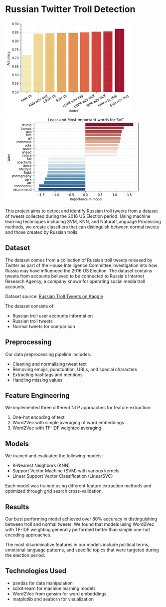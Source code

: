 # Russian Twitter Troll Detection

![accuracies.png](out/accuracies.png)![words.png](out/words.png)

This project aims to detect and identify Russian troll tweets from a dataset of tweets collected during the 2016 US Election period. Using machine learning techniques including SVM, KNN, and Natural Language Processing methods, we create classifiers that can distinguish between normal tweets and those created by Russian trolls.

## Dataset

The dataset comes from a collection of Russian troll tweets released by Twitter as part of the House Intelligence Committee investigation into how Russia may have influenced the 2016 US Election. The dataset contains tweets from accounts believed to be connected to Russia's Internet Research Agency, a company known for operating social media troll accounts.

Dataset source: [Russian Troll Tweets on Kaggle](https://www.kaggle.com/datasets/vikasg/russian-troll-tweets?select=users.csv)

The dataset consists of:
- Russian troll user accounts information
- Russian troll tweets
- Normal tweets for comparison

## Preprocessing

Our data preprocessing pipeline includes:
- Cleaning and normalizing tweet text
- Removing emojis, punctuation, URLs, and special characters
- Extracting hashtags and mentions
- Handling missing values

## Feature Engineering

We implemented three different NLP approaches for feature extraction:
1. One-hot encoding of text
2. Word2Vec with simple averaging of word embeddings
3. Word2Vec with TF-IDF weighted averaging

## Models

We trained and evaluated the following models:
- K-Nearest Neighbors (KNN)
- Support Vector Machine (SVM) with various kernels
- Linear Support Vector Classification (LinearSVC)

Each model was trained using different feature extraction methods and optimized through grid search cross-validation.

## Results

Our best performing model achieved over 80% accuracy in distinguishing between troll and normal tweets. We found that models using Word2Vec with TF-IDF weighting generally performed better than simple one-hot encoding approaches.

The most discriminative features in our models include political terms, emotional language patterns, and specific topics that were targeted during the election period.

## Technologies Used

- pandas for data manipulation
- scikit-learn for machine learning models
- Word2Vec from gensim for word embeddings
- matplotlib and seaborn for visualization